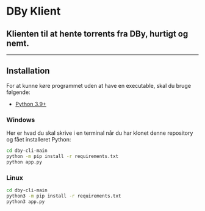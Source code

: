 # DBy Klient
## Klienten til at hente torrents fra DBy, hurtigt og nemt.

______
## Installation

For at kunne køre programmet uden at have en executable, skal du bruge følgende:
- [Python 3.9+](https://www.python.org/)

### Windows
Her er hvad du skal skrive i en terminal når du har klonet denne repository og fået installeret Python:
```sh
cd dby-cli-main
python -m pip install -r requirements.txt
python app.py
```

### Linux
```sh
cd dby-cli-main
python3 -m pip install -r requirements.txt
python3 app.py
```
